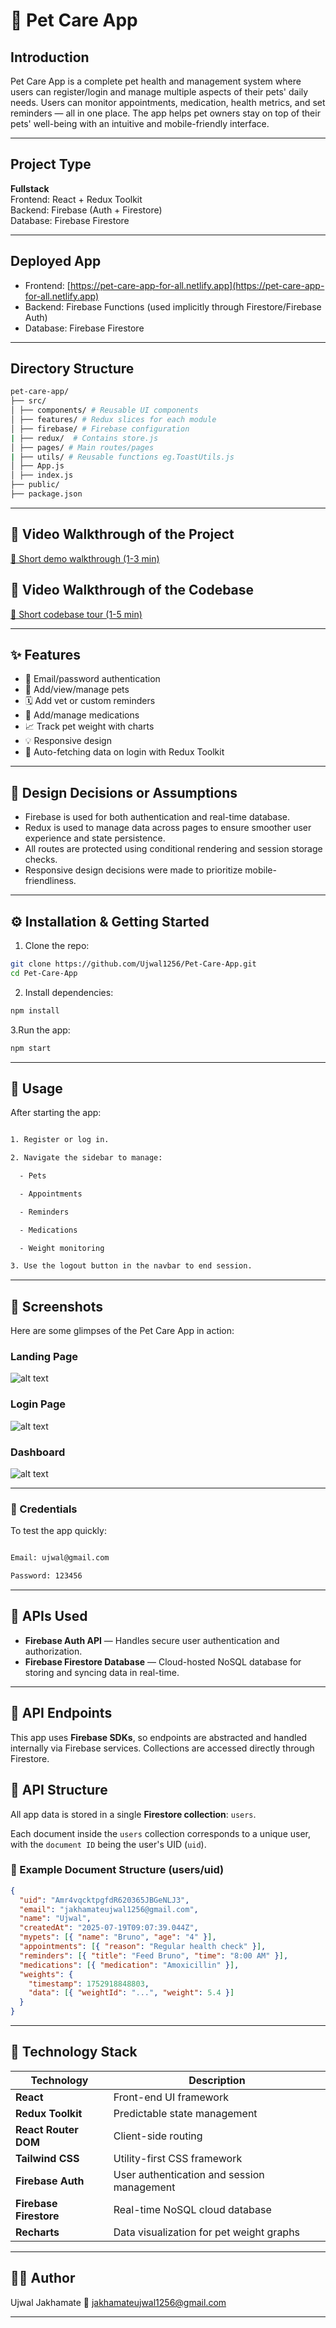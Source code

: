 # 🐾 Pet Care App

## Introduction

Pet Care App is a complete pet health and management system where users can register/login and manage multiple aspects of their pets' daily needs. Users can monitor appointments, medication, health metrics, and set reminders — all in one place. The app helps pet owners stay on top of their pets' well-being with an intuitive and mobile-friendly interface.

---

## Project Type

**Fullstack**  
Frontend: React + Redux Toolkit  
Backend: Firebase (Auth + Firestore)  
Database: Firebase Firestore

---

## Deployed App

- Frontend: [https://pet-care-app-for-all.netlify.app](https://pet-care-app-for-all.netlify.app)
- Backend: Firebase Functions (used implicitly through Firestore/Firebase Auth)
- Database: Firebase Firestore

---

## Directory Structure

```bash
pet-care-app/
├── src/
│ ├── components/ # Reusable UI components
│ ├── features/ # Redux slices for each module
│ ├── firebase/ # Firebase configuration
| ├── redux/  # Contains store.js
│ ├── pages/ # Main routes/pages
| ├── utils/ # Reusable functions eg.ToastUtils.js
│ ├── App.js
│ ├── index.js
├── public/
├── package.json

```

---

## 🎥 Video Walkthrough of the Project

[🔗 Short demo walkthrough (1-3 min)](https://your-video-link.com)

## 🧠 Video Walkthrough of the Codebase

[🔗 Short codebase tour (1-5 min)](https://your-code-video-link.com)

---

## ✨ Features

- 🔐 Email/password authentication
- 🐶 Add/view/manage pets
- 🗓 Add vet or custom reminders
- 💊 Add/manage medications
- 📈 Track pet weight with charts
- 💡 Responsive design
- 🔄 Auto-fetching data on login with Redux Toolkit

---

## 📐 Design Decisions or Assumptions

- Firebase is used for both authentication and real-time database.
- Redux is used to manage data across pages to ensure smoother user experience and state persistence.
- All routes are protected using conditional rendering and session storage checks.
- Responsive design decisions were made to prioritize mobile-friendliness.

---

## ⚙️ Installation & Getting Started

1. Clone the repo:

```bash
git clone https://github.com/Ujwal1256/Pet-Care-App.git
cd Pet-Care-App
```

2. Install dependencies:

```bash
npm install
```

3.Run the app:

```bash
npm start
```

---

## 🚀 Usage

After starting the app:

```bash

1. Register or log in.

2. Navigate the sidebar to manage:

  - Pets

  - Appointments

  - Reminders

  - Medications

  - Weight monitoring

3. Use the logout button in the navbar to end session.

```

---

## 📸 Screenshots

Here are some glimpses of the Pet Care App in action:

### Landing  Page

![alt text](image.png)

### Login Page

![alt text](image-1.png)

### Dashboard

![alt text](image-2.png)

---

### 🔑 Credentials

To test the app quickly:

```bash

Email: ujwal@gmail.com

Password: 123456

```
---
## 🔗 APIs Used

- **Firebase Auth API** — Handles secure user authentication and authorization.
- **Firebase Firestore Database** — Cloud-hosted NoSQL database for storing and syncing data in real-time.

---

## 🔌 API Endpoints

This app uses **Firebase SDKs**, so endpoints are abstracted and handled internally via Firebase services. Collections are accessed directly through Firestore.

## 🔌 API Structure

All app data is stored in a single **Firestore collection**: `users`.

Each document inside the `users` collection corresponds to a unique user, with the `document ID` being the user's UID (`uid`).

### 📂 Example Document Structure (users/uid)

```json
{
  "uid": "Amr4vqcktpgfdR620365JBGeNLJ3",
  "email": "jakhamateujwal1256@gmail.com",
  "name": "Ujwal",
  "createdAt": "2025-07-19T09:07:39.044Z",
  "mypets": [{ "name": "Bruno", "age": "4" }],
  "appointments": [{ "reason": "Regular health check" }],
  "reminders": [{ "title": "Feed Bruno", "time": "8:00 AM" }],
  "medications": [{ "medication": "Amoxicillin" }],
  "weights": {
    "timestamp": 1752918848803,
    "data": [{ "weightId": "...", "weight": 5.4 }]
  }
}
```
---

## 🧰 Technology Stack

| Technology              | Description                                |
|-------------------------|--------------------------------------------|
| **React**               | Front-end UI framework                     |
| **Redux Toolkit**       | Predictable state management               |
| **React Router DOM**    | Client-side routing                        |
| **Tailwind CSS**        | Utility-first CSS framework                |
| **Firebase Auth**       | User authentication and session management |
| **Firebase Firestore**  | Real-time NoSQL cloud database             |
| **Recharts**            | Data visualization for pet weight graphs   |

---

## 👨‍💻 Author
Ujwal Jakhamate
📧 jakhamateujwal1256@gmail.com

---